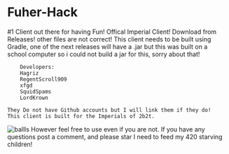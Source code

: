 # Fuher-Hack
#1 Client out there for having Fun! Offical Imperial Client!
Download from Releases! other files are not correct!
This client needs to be built using Gradle, one of the next releases will have a .jar but this was built on a school computer so i could not build a jar for this, sorry about that!
 		
   		Developers:
		Hagriz
 		RegentScroll909
		xfgd
 		SquidSpams
		LordKrown

	They Do not have Github accounts but I will link them if they do! 
	This client is built for the Imperials of 2b2t.
![ballls](https://github.com/Hagrizzzzz2b2t/Fuher-Hack/assets/113060320/7da1229d-7a32-438c-973d-22aa36476830)
	However feel free to use even if you are not. If you have any questions post a comment, and please star I need to feed my 420 starving children!
